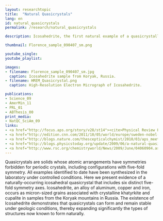 ```yaml
---
layout: researchtopic
title:  "Natural Quasicrystals"
lang: en
id: natural_quasicrystals
permalink: /research/natural_quasicrystals

description: Icosahedrite, the first natural example of a quasicrystalline mineral with forbidden five-fold symmetry, recovered from a Russian meteorite.

thumbnail: Florence_sample_090407_sm.png

youtube_single: 
youtube_playlist: 

images:
- filename: Florence_sample_090407_sm.jpg
  caption: Icosahedrite sample from Koryak, Russia.
- filename: HREM_Quasicrystal.png
  caption: High-Resolution Electron Micrograph of Icosahedrite.

publications:
- Science_09
- AmerMin_11
- PRL_01
- ABThesis_00
print_media:
- NatQC_SciAm_09
links: 
- <a href="http://focus.aps.org/story/v28/st14"><cite>Physical Review Focus</cite></a> (Oct 2011)
- <a href="http://edition.cnn.com/2011/10/05/world/europe/sweden-nobel-chemistry/"><cite>CNN</cite></a> (Oct 2011)
- <a href="http://blogs.nature.com/thescepticalchymist/2010/03/aps_meeting_quasicrystal_adven.html"><cite>Nature Chemistry</cite> blog</a> (Mar 2010)
- <a href="http://blogs.physicstoday.org/update/2009/06/a-natural-quasicrystal.html"><cite>Physics Today</cite> blog</a> (Jul 2009)
- <a href="http://www.rsc.org/chemistryworld/News/2009/June/04060904.asp">Royal Society of Chemistry blog</a> (Jun 2009)
---
```

Quasicrystals are solids whose atomic arrangements have symmetries forbidden for periodic crystals, including configurations with five-fold symmetry. All examples identified to date have been synthesized in the laboratory under controlled conditions. Here we present evidence of a naturally-occurring icosahedral quasicrystal that includes six distinct five-fold symmetry axes. Icosahedrite, an alloy of aluminum, copper and iron, occurs as micron-sized grains associated with crystalline khatyrkite and cupalite in samples from the Koryak mountains in Russia. The existence of Icosahedrite demonstrates that quasicrystals can form and remain stable under geologic conditions, thereby expanding significantly the types of structures now known to form naturally.
